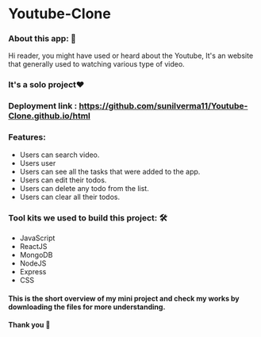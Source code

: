 # Youtube-Clone

<h3>About this app: 🙌</h3>
Hi reader, you might have used or heard about the Youtube, It's an website that generally used to watching various type of video.
<h3>It's a solo project❤</h3>
<h3>Deployment link : <a href="https://github.com/sunilverma11/Youtube-Clone.github.io/html" />https://github.com/sunilverma11/Youtube-Clone.github.io/html</a></h3>
   <h3>Features:</h3>
      <ul>
            <li> Users can search video.</li>
            <li> Users user</li>
            <li>Users can see all the tasks that were added to the app.</li>
            <li>Users can edit their todos.</li>
            <li>Users can delete any todo from the list.</li>
            <li>Users can clear all their todos.</li></ul>

   
   <h3>Tool kits we used to build this project: 🛠</h3>
  <ul>
   <li>JavaScript</li>
   <li>ReactJS</li>
   <li>MongoDB</li>
   <li>NodeJS</li>
   <li>Express</li>
   <li>CSS</li></ul>
  <h4>This is the short overview of my mini project and check my works by downloading the files for more understanding.</h4>
  <h4>Thank you 🙌</h4>
